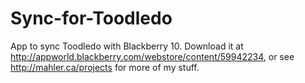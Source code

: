Sync-for-Toodledo
=================

App to sync Toodledo with Blackberry 10. Download it at http://appworld.blackberry.com/webstore/content/59942234, or see http://mahler.ca/projects for more of my stuff.
